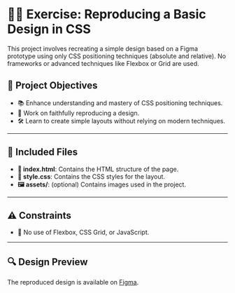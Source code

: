 # 🏴‍☠️ Exercise: Reproducing a Basic Design in CSS

This project involves recreating a simple design based on a Figma prototype using only CSS positioning techniques (absolute and relative). No frameworks or advanced techniques like Flexbox or Grid are used.

## 🎯 Project Objectives

- 📚 Enhance understanding and mastery of CSS positioning techniques.
- 🎨 Work on faithfully reproducing a design.
- 🛠️ Learn to create simple layouts without relying on modern techniques.

---

## 📂 Included Files

- **📄 index.html**: Contains the HTML structure of the page.
- **🎨 style.css**: Contains the CSS styles for the layout.
- **🖼️ assets/**: (optional) Contains images used in the project.

---

## ⚠️ Constraints

- 🚫 No use of Flexbox, CSS Grid, or JavaScript.

---

## 🔍 Design Preview

The reproduced design is available on [Figma](https://www.figma.com/file/0O0tU0ZVFisqXcPLAt4COv/Exercise?type=design&node-id=4%3A2&mode=dev).
